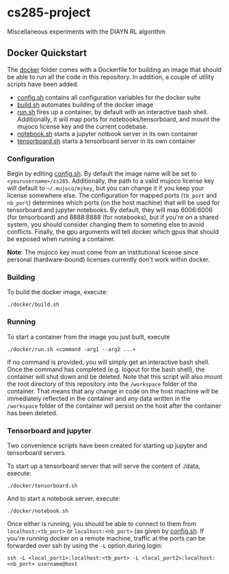 # cs285-project
Miscellaneous experiments with the DIAYN RL algorithm

## Docker Quickstart 

The [docker](docker) folder comes with a Dockerfile for building an image that should be able to run all the code in this repository. In addition, a couple of utility scripts have been added.

- [config.sh](docker/config.sh) contains all configuration variables for the docker suite 
- [build.sh](docker/build.sh) automates building of the docker image 
- [run.sh](docker/run.sh) fires up a container, by default with an interactive bash shell. Additionally, it will map ports for notebooks/tensorboard, and mount the mujoco license key and the current codebase.
- [notebook.sh](docker/notebook.sh) starts a jupyter notbook server in its own container 
- [tensorboard.sh](docker/tensorboard.sh) starts a tensorboard server in its own container 

### Configuration 

Begin by editing [config.sh](docker/config.sh). By default the image name will be set to `<yourusername>/cs285`. Additionally, the path to a valid mujoco license key will default to `~/.mujoco/mjkey`, but you can change it if you keep your license somewhere else. The configuration for mapped ports (`tb_port` and `nb_port`) determines which ports (on the host machine) that will be used for tensorboard and jupyter notebooks. By default, they will map 6006:6006 (for tensorboard) and 8888:8888 (for notebooks), but if you're on a shared system, you should consider changing them to someting else to avoid conflicts. Finally, the gpu arguments will tell docker which gpus that should be exposed when running a container.

**Note**: The mujoco key must come from an institutional license since personal (hardware-bound) licenses currently don't work within docker. 

### Building 

To build the docker image, execute:

```
./docker/build.sh
```


### Running

To start a container from the image you just built, execute

```
./docker/run.sh <command -arg1 --arg2 ...>
```

If no command is provided, you will simply get an interactive bash shell. Once the command has completed (e.g. logout for the bash shell), the container will shut down and be deleted. Note that this script will also mount the root directory of this repository into the `/workspace` folder of the container. That means that any change in code on the host machine will be immediately reflected in the container and any data written in the `/workspace` folder of the container will persist on the host after the container has been deleted.


### Tensorboard and jupyter 

Two convenience scripts have been created for starting up jupyter and tensorboard servers.

To start up a tensorboard server that will serve the content of ./data, execute:

```
./docker/tensorboard.sh
```

And to start a notebook server, execute:

```
./docker/notebook.sh
```

Once either is running, you should be able to connect to them from `localhost:<tb_port>` or `localhost:<nb_port>` (as given by [config.sh](docker/config.sh). If you're running docker on a remote machine, traffic at the ports can be forwarded over ssh by using the `-L` option during login:

```
ssh -L <local_port1>:localhost:<tb_port> -L <local_port2>:localhost:<nb_port> username@host
```


